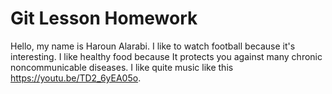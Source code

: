 # Git Lesson Homework
Hello, my name is Haroun Alarabi. I like to watch football because it's interesting. 
I like healthy food because It protects you against many chronic noncommunicable diseases. 
I like quite music like this https://youtu.be/TD2_6yEA05o.
